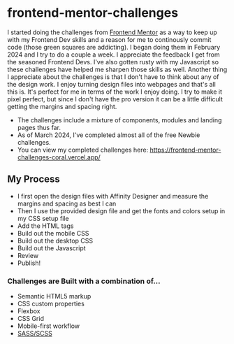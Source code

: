 # frontend-mentor-challenges
I started doing the challenges from [Frontend Mentor](https://www.frontendmentor.io/home) as a way to keep up with my Frontend Dev skills and a reason for me to continously commit code (those green squares are addicting). I began doing them in February 2024 and I try to do a couple a week. I appreciate the feedback I get from the seasoned Frontend Devs. I've also gotten rusty with my Javascript so these challenges have helped me sharpen those skills as well. Another thing I appreciate about the challenges is that I don't have to think about any of the design work. I enjoy turning design files into webpages and that's all this is. It's perfect for me in terms of the work I enjoy doing. I try to make it pixel perfect, but since I don't have the pro version it can be a little difficult getting the margins and spacing right. 
- The challenges include a mixture of components, modules and landing pages thus far.
- As of March 2024, I've completed almost all of the free Newbie challenges. 
- You can view my completed challenges here: https://frontend-mentor-challenges-coral.vercel.app/

## My Process
* I first open the design files with Affinity Designer and measure the margins and spacing as best I can
* Then I use the provided design file and get the fonts and colors setup in my CSS setup file
* Add the HTML tags
* Build out the mobile CSS
* Build out the desktop CSS
* Build out the Javascript
* Review
* Publish!
  
### Challenges are Built with a combination of...
- Semantic HTML5 markup
- CSS custom properties
- Flexbox
- CSS Grid
- Mobile-first workflow
- [SASS/SCSS](https://sass-lang.com/)
